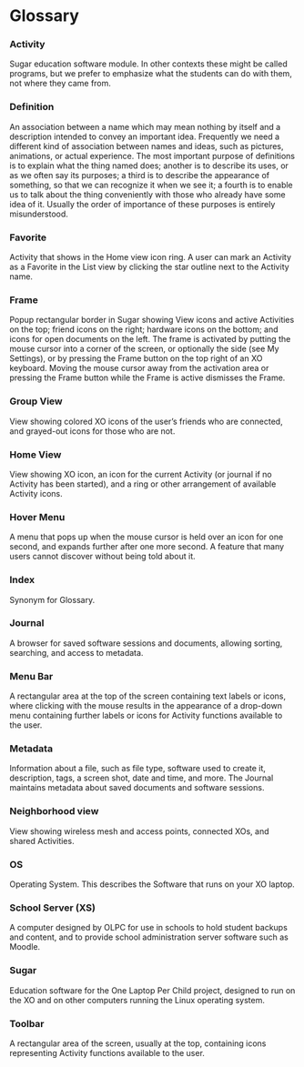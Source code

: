 # Glossary

### Activity
Sugar education software module. In other contexts these might be called programs, but we prefer to emphasize what the students can do with them, not where they came from.

### Definition
An association between a name which may mean nothing by itself and a description intended to convey an important idea. Frequently we need a different kind of association between names and ideas, such as pictures, animations, or actual experience. The most important purpose of definitions is to explain what the thing named does; another is to describe its uses, or as we often say its purposes; a third is to describe the appearance of something, so that we can recognize it when we see it; a fourth is to enable us to talk about the thing conveniently with those who already have some idea of it. Usually the order of importance of these purposes is entirely misunderstood.

### Favorite
Activity that shows in the Home view icon ring. A user can mark an Activity as a Favorite in the List view by clicking the star outline next to the Activity name.

### Frame
Popup rectangular border in Sugar showing View icons and active Activities on the top; friend icons on the right; hardware icons on the bottom; and icons for open documents on the left. The frame is activated by putting the mouse cursor into a corner of the screen, or optionally the side (see My Settings), or by pressing the Frame button on the top right of an XO keyboard. Moving the mouse cursor away from the activation area or pressing the Frame button while the Frame is active dismisses the Frame.

### Group View
View showing colored XO icons of the user’s friends who are connected, and grayed-out icons for those who are not.

### Home View
View showing XO icon, an icon for the current Activity (or journal if no Activity has been started), and a ring or other arrangement of available Activity icons.

### Hover Menu
A menu that pops up when the mouse cursor is held over an icon for one second, and expands further after one more second. A feature that many users cannot discover without being told about it.

### Index
Synonym for Glossary.

### Journal
A browser for saved software sessions and documents, allowing sorting, searching, and access to metadata.

### Menu Bar
A rectangular area at the top of the screen containing text labels or icons, where clicking with the mouse results in the appearance of a drop-down menu containing further labels or icons for Activity functions available to the user.

### Metadata
Information about a file, such as file type, software used to create it, description, tags, a screen shot, date and time, and more. The Journal maintains metadata about saved documents and software sessions.

### Neighborhood view
View showing wireless mesh and access points, connected XOs, and shared Activities.

### OS
Operating System. This describes the Software that runs on your XO laptop.

### School Server (XS)
A computer designed by OLPC for use in schools to hold student backups and content, and to provide school administration server software such as Moodle.

### Sugar
Education software for the One Laptop Per Child project, designed to run on the XO and on other computers running the Linux operating system.

### Toolbar
A rectangular area of the screen, usually at the top, containing icons representing Activity functions available to the user.
